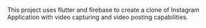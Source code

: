 This project uses flutter and firebase to create a clone of Instagram Application with video capturing and video posting capabilities.
